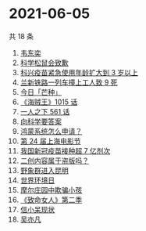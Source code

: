 # 2021-06-05

共 18 条

<!-- BEGIN -->
<!-- 最后更新时间 Sat Jun 05 2021 19:35:30 GMT+0800 (China Standard Time) -->

1. [韦东奕](https://www.zhihu.com/search?q=韦东奕)
2. [科学松鼠会致歉](https://www.zhihu.com/search?q=科学松鼠会)
3. [科兴疫苗紧急使用年龄扩大到 3 岁以上](https://www.zhihu.com/search?q=科兴疫苗)
4. [兰新铁路一列车撞上工人致 9 死](https://www.zhihu.com/search?q=兰新铁路)
5. [今日「芒种」](https://www.zhihu.com/search?q=芒种)
6. [《海贼王》1015 话](https://www.zhihu.com/search?q=海贼王)
7. [一人之下 561 话](https://www.zhihu.com/search?q=一人之下)
8. [向科学要答案](https://www.zhihu.com/search?q=向科学要答案)
9. [鸿蒙系统怎么申请？](https://www.zhihu.com/search?q=鸿蒙系统怎么申请)
10. [第 24 届上海电影节](https://www.zhihu.com/search?q=上海电影节)
11. [我国新冠疫苗接种超 7 亿剂次](https://www.zhihu.com/search?q=新冠疫苗)
12. [二创内容属于盗版吗？](https://www.zhihu.com/search?q=二创)
13. [野象群进入昆明](https://www.zhihu.com/search?q=云南大象)
14. [世界环境日](https://www.zhihu.com/search?q=世界环境日)
15. [摩尔庄园中欺骗小孩](https://www.zhihu.com/search?q=摩尔庄园)
16. [《致命女人》第二季](https://www.zhihu.com/search?q=致命女人)
17. [信小呆现状](https://www.zhihu.com/search?q=信小呆)
18. [吴亦凡](https://www.zhihu.com/search?q=吴亦凡)

<!-- END -->
